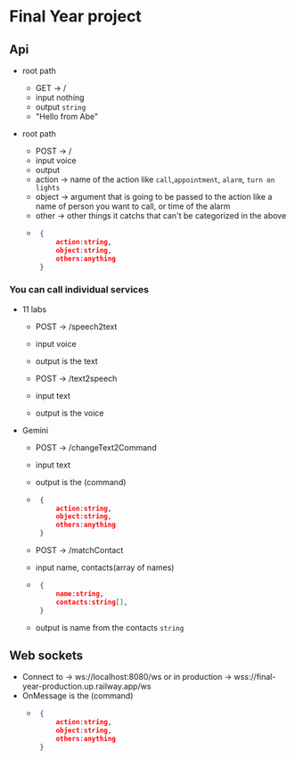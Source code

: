 # Final Year project

## Api
- root path
    - GET -> / 
    - input nothing
    - output `string`
    - "Hello from Abe"

- root path
    - POST -> / 
    - input voice
    - output
     - action -> name of the action like `call`,`appointment`, `alarm`, `turn on lights`
     - object -> argument that is going to be passed to the action like a name of person you want to call, or time of the alarm
     - other  -> other things it catchs that can't be categorized in the above
     - ```json
        {
            action:string,
            object:string,
            others:anything
        }
        ```
### You can call individual services

- 11 labs

    -  POST -> /speech2text
    - input voice
    - output is the text

    -  POST -> /text2speech
    - input text
    - output is the voice

- Gemini

    -  POST -> /changeText2Command
    - input text
    - output is the (command)
     - ```json
        {
            action:string,
            object:string,
            others:anything
        }
        ```

    -  POST -> /matchContact
    - input name, contacts(array of names)
     - ```json
        {
            name:string,
            contacts:string[],
        }
        ```
    - output is name from the contacts `string`


 ## Web sockets

   - Connect to ->  ws://localhost:8080/ws or in production -> wss://final-year-production.up.railway.app/ws
   - OnMessage is the (command)
     - ```json
        {
            action:string,
            object:string,
            others:anything
        }
        ```

